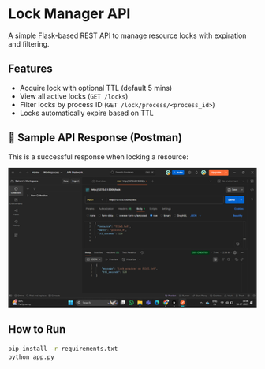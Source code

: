 # Lock Manager API

A simple Flask-based REST API to manage resource locks with expiration and filtering.

## Features
- Acquire lock with optional TTL (default 5 mins)
- View all active locks (`GET /locks`)
- Filter locks by process ID (`GET /lock/process/<process_id>`)
- Locks automatically expire based on TTL

## 📸 Sample API Response (Postman)

This is a successful response when locking a resource:

![Postman Success](postman-lock-success.png)

## How to Run

```bash
pip install -r requirements.txt
python app.py

